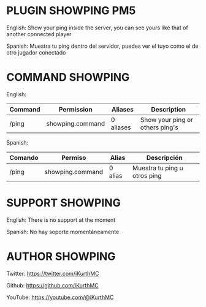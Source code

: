 # PLUGIN SHOWPING PM5

English: Show your ping inside the server, you can see yours like that of another connected player

Spanish: Muestra tu ping dentro del servidor, puedes ver el tuyo como el de otro jugador conectado

# COMMAND SHOWPING

English:

| Command | Permission | Aliases | Description |
| --- | --- | --- | --- |
| /ping | showping.command | 0 aliases | Show your ping or others ping's |

Spanish:

| Comando | Permiso | Alias | Descripción |
| --- | --- | --- | --- |
| /ping | showping.command | 0 alias | Muestra tu ping u otros ping |

# SUPPORT SHOWPING

English: There is no support at the moment

Spanish: No hay soporte momentáneamente

# AUTHOR SHOWPING

Twitter: https://twitter.com/iKurthMC

Github: https://github.com/iKurthMC

YouTube: https://youtube.com/@iKurthMC